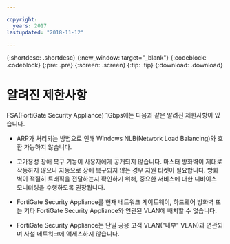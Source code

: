 ```yaml
---

copyright:
  years: 2017
lastupdated: "2018-11-12"

---
```


{:shortdesc: .shortdesc}
{:new_window: target="_blank"}
{:codeblock: .codeblock}
{:pre: .pre}
{:screen: .screen}
{:tip: .tip}
{:download: .download}

# 알려진 제한사항
FSA(FortiGate Security Appliance) 1Gbps에는 다음과 같은 알려진 제한사항이 있습니다.

* ARP가 처리되는 방법으로 인해 Windows NLB(Network Load Balancing)와 호환 가능하지 않습니다.

* 고가용성 장애 복구 기능이 사용자에게 공개되지 않습니다. 마스터 방화벽이 제대로 작동하지 않으나 자동으로 장애 복구되지 않는 경우 지원 티켓이 필요합니다. 방화벽이 적절히 트래픽을 전달하는지 확인하기 위해, 중요한 서비스에 대한 디바이스 모니터링을 수행하도록 권장됩니다.

* FortiGate Security Appliance를 현재 네트워크 게이트웨이, 하드웨어 방화벽 또는 기타 FortiGate Security Appliance와 연관된 VLAN에 배치할 수 없습니다.

* FortiGate Security Appliance는 단일 공용 고객 VLAN("내부" VLAN)과 연관되며 사설 네트워크에 액세스하지 않습니다.
